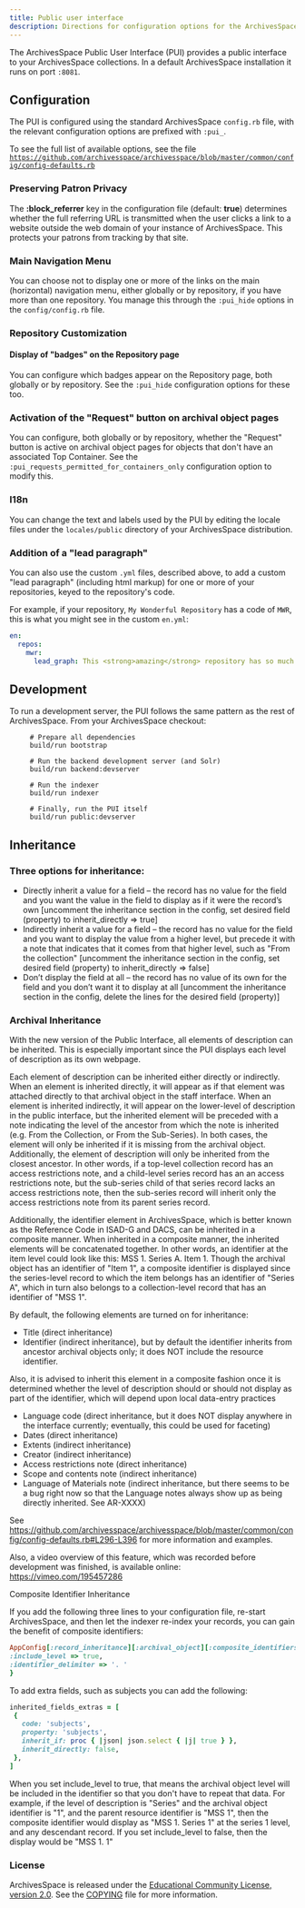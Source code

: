 ```yaml
---
title: Public user interface
description: Directions for configuration options for the ArchivesSpace Public User Interface, as well as explanation on inheritance of data in records.
---
```


The ArchivesSpace Public User Interface (PUI) provides a public
interface to your ArchivesSpace collections. In a default
ArchivesSpace installation it runs on port `:8081`.

## Configuration

The PUI is configured using the standard ArchivesSpace `config.rb`
file, with the relevant configuration options are prefixed with
`:pui_`.

To see the full list of available options, see the file
[`https://github.com/archivesspace/archivesspace/blob/master/common/config/config-defaults.rb`](https://github.com/archivesspace/archivesspace/blob/master/common/config/config-defaults.rb)

### Preserving Patron Privacy

The **:block_referrer** key in the configuration file (default: **true**) determines whether the full referring URL is
transmitted when the user clicks a link to a website outside the web domain of your instance of ArchivesSpace. This
protects your patrons from tracking by that site.

### Main Navigation Menu

You can choose not to display one or more of the links on the main
(horizontal) navigation menu, either globally or by repository, if you
have more than one repository. You manage this through the
`:pui_hide` options in the `config/config.rb` file.

### Repository Customization

#### Display of "badges" on the Repository page

You can configure which badges appear on the Repository page, both
globally or by repository. See the `:pui_hide` configuration options
for these too.

### Activation of the "Request" button on archival object pages

You can configure, both globally or by repository, whether the
"Request" button is active on archival object pages for objects that
don't have an associated Top Container. See the
`:pui_requests_permitted_for_containers_only` configuration option to
modify this.

### I18n

You can change the text and labels used by the PUI by editing the
locale files under the `locales/public` directory of your
ArchivesSpace distribution.

### Addition of a "lead paragraph"

You can also use the custom `.yml` files, described above, to add a
custom "lead paragraph" (including html markup) for one or more of
your repositories, keyed to the repository's code.

For example, if your repository, `My Wonderful Repository` has a code of `MWR`, this is what you might see in the
custom `en.yml`:

```yaml
en:
  repos:
    mwr:
      lead_graph: This <strong>amazing</strong> repository has so much to offer you!
```

## Development

To run a development server, the PUI follows the same pattern as the rest of ArchivesSpace. From your ArchivesSpace checkout:

```shell
     # Prepare all dependencies
     build/run bootstrap

     # Run the backend development server (and Solr)
     build/run backend:devserver

     # Run the indexer
     build/run indexer

     # Finally, run the PUI itself
     build/run public:devserver
```

## Inheritance

### Three options for inheritance:

- Directly inherit a value for a field – the record has no value for the field and you want the value in the field to display as if it were the record’s own [uncomment the inheritance section in the config, set desired field (property) to inherit_directly => true]
- Indirectly inherit a value for a field – the record has no value for the field and you want to display the value from a higher level, but precede it with a note that indicates that it comes from that higher level, such as "From the collection" [uncomment the inheritance section in the config, set desired field (property) to inherit_directly => false]
- Don’t display the field at all – the record has no value of its own for the field and you don’t want it to display at all [uncomment the inheritance section in the config, delete the lines for the desired field (property)]

### Archival Inheritance

With the new version of the Public Interface, all elements of description can be inherited. This is especially important since the PUI displays each level of description as its own webpage.

Each element of description can be inherited either directly or indirectly. When an element is inherited directly, it will appear as if that element was attached directly to that archival object in the staff interface. When an element is inherited indirectly, it will appear on the lower-level of description in the public interface, but the inherited element will be preceded with a note indicating the level of the ancestor from which the note is inherited (e.g. From the Collection, or From the Sub-Series). In both cases, the element will only be inherited if it is missing from the archival object. Additionally, the element of description will only be inherited from the closest ancestor. In other words, if a top-level collection record has an access restrictions note, and a child-level series record has an an access restrictions note, but the sub-series child of that series record lacks an access restrictions note, then the sub-series record will inherit only the access restrictions note from its parent series record.

Additionally, the identifier element in ArchivesSpace, which is better known as the Reference Code in ISAD-G and DACS, can be inherited in a composite manner. When inherited in a composite manner, the inherited elements will be concatenated together. In other words, an identifier at the item level could look like this: MSS 1. Series A. Item 1. Though the archival object has an identifier of "Item 1", a composite identifier is displayed since the series-level record to which the item belongs has an identifier of "Series A", which in turn also belongs to a collection-level record that has an identifier of "MSS 1".

By default, the following elements are turned on for inheritance:

- Title (direct inheritance)
- Identifier (indirect inheritance), but by default the identifier inherits from ancestor archival objects only; it does NOT include the resource identifier.

Also, it is advised to inherit this element in a composite fashion once it is determined whether the level of description should or should not display as part of the identifier, which will depend upon local data-entry practices

- Language code (direct inheritance, but it does NOT display anywhere in the interface currently; eventually, this could be used for faceting)
- Dates (direct inheritance)
- Extents (indirect inheritance)
- Creator (indirect inheritance)
- Access restrictions note (direct inheritance)
- Scope and contents note (indirect inheritance)
- Language of Materials note (indirect inheritance, but there seems to be a bug right now so that the Language notes always show up as being directly inherited. See AR-XXXX)

See https://github.com/archivesspace/archivesspace/blob/master/common/config/config-defaults.rb#L296-L396 for more information and examples.

Also, a video overview of this feature, which was recorded before development was finished, is available online:
https://vimeo.com/195457286

Composite Identifier Inheritance

If you add the following three lines to your configuration file, re-start ArchivesSpace, and then let the indexer re-index your records, you can gain the benefit of composite identifiers:

```ruby
AppConfig[:record_inheritance][:archival_object][:composite_identifiers] = {
:include_level => true,
:identifier_delimiter => '. '
}
```

To add extra fields, such as subjects you can add the following:

```ruby
inherited_fields_extras = [
 {
   code: 'subjects',
   property: 'subjects',
   inherit_if: proc { |json| json.select { |j| true } },
   inherit_directly: false,
 },
]
```

When you set include_level to true, that means the archival object level will be included in the identifier so that you don't have to repeat that data. For example, if the level of description is "Series" and the archival object identifier is "1", and the parent resource identifier is "MSS 1", then the composite identifier would display as "MSS 1. Series 1" at the series 1 level, and any descendant record. If you set include_level to false, then the display would be "MSS 1. 1"

### License

ArchivesSpace is released under the [Educational Community License,
version 2.0](http://opensource.org/licenses/ecl2.php). See the
[COPYING](https://github.com/archivesspace/archivesspace/blob/master/COPYING) file for more information.
